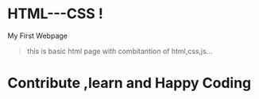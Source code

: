 # HTML---CSS !
My First Webpage

>this is basic html page with combitantion of html,css,js...

# Contribute ,learn and Happy Coding

